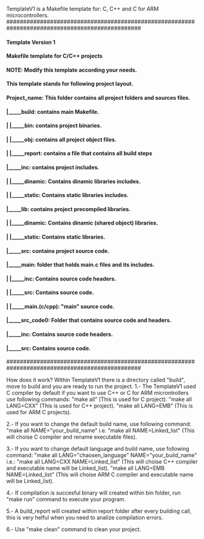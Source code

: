 TemplateV1 is a Makefile template for: C, C++ and C for ARM microcontrollers.
################################################################################################
####                                 Template Version 1                                     ####
#### Makefile template for C/C++ projects                                                   ####
#### NOTE: Modify this template according your needs.                                       ####
#### This template stands for following project layout.                                     ####
#### Project_name: This folder contains all project folders and sources files.              ####
####             |_____build: contains main Makefile.                                       ####
####             |          |_____bin: contains project binaries.                           ####
####             |          |_____obj: contains all project object files.                   ####
####             |          |_____report: contains a file that contains all build steps     ####
####             |_____inc: contains project includes.                                      ####
####             |        |_____dinamic: Contains dinamic libraries includes.               ####
####             |        |_____static: Contains static libraries includes.                 ####
####             |_____lib: contains project precompiled libraries.                         ####
####             |        |_____dinamic: Contains dinamic (shared object) libraries.        ####
####             |        |_____static: Contains static libraries.                          ####
####             |_____src: contains project source code.                                   ####
####                      |_____main: folder that holds main.c files and its includes.      ####
####                      |          |_____inc: Contains source code headers.               ####
####                      |          |_____src: Contains source code.                       ####
####                      |                    |_____main.(c/cpp): "main" source code.      ####
####                      |_____src_code0: Folder that contains source code and headers.    ####
####                                      |_____inc: Contains source code headers.          ####
####                                      |_____src: Contains source code.                  ####
################################################################################################

How does it work?
Within TemplateV1 there is a directory called "build", move to build and you are ready to run the project.
1.- The TemplateV1 used C compiler by default if you want to use C++ or C for ARM microntrollers use following commands:
    "make all" (This is used for C project).
    "make all LANG=CXX" (This is used for C++ project).
    "make all LANG=EMB" (This is used for ARM C projects).

2.- If you want to change the default build name, use following command:
    "make all NAME="your_build_name" i.e. "make all NAME=Linked_list" (This will choise C compiler and rename executable files).

3.- If you want to change default language and build name, use following command:
    "make all LANG="chaosen_language" NAME="your_build_name" i.e.:
        "make all LANG=CXX NAME=Linked_list" (This will choise C++ compiler and executable name will be Linked_list).
        "make all LANG=EMB NAME=Linked_list" (This will choise ARM C compiler and executable name will be Linked_list).

4.- If compilation is succesful binary will created within bin folder, run "make run" command to execute your program.

5.- A build_report will created within report folder after every building call, this is very helful when you need to analize compilation errors.

6.- Use "make clean" command to clean your project.

